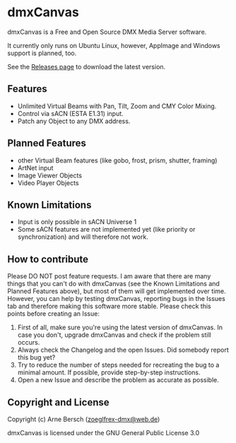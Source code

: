 # dmxCanvas
dmxCanvas is a Free and Open Source DMX Media Server software.

It currently only runs on Ubuntu Linux, however, AppImage and Windows support is planned, too.

See the [Releases page](https://github.com/arneBersch/dmxCanvas/releases/) to download the latest version.

## Features
- Unlimited Virtual Beams with Pan, Tilt, Zoom and CMY Color Mixing.
- Control via sACN (ESTA E1.31) input.
- Patch any Object to any DMX address.

## Planned Features
- other Virtual Beam features (like gobo, frost, prism, shutter, framing)
- ArtNet input
- Image Viewer Objects
- Video Player Objects

## Known Limitations
- Input is only possible in sACN Universe 1
- Some sACN features are not implemented yet (like priority or synchronization) and will therefore not work.

## How to contribute
Please DO NOT post feature requests.
I am aware that there are many things that you can't do with dmxCanvas (see the Known Limitations and Planned Features above), but most of them will get implemented over time.
However, you can help by testing dmxCanvas, reporting bugs in the Issues tab and therefore making this software more stable.
Please check this points before creating an Issue:
1. First of all, make sure you're using the latest version of dmxCanvas.
    In case you don't, upgrade dmxCanvas and check if the problem still occurs.
2. Always check the Changelog and the open Issues.
    Did somebody report this bug yet? 
3. Try to reduce the number of steps needed for recreating the bug to a minimal amount.
    If possible, provide step-by-step instructions.
4. Open a new Issue and describe the problem as accurate as possible.

## Copyright and License
Copyright (c) Arne Bersch (zoeglfrex-dmx@web.de)

dmxCanvas is licensed under the GNU General Public License 3.0
